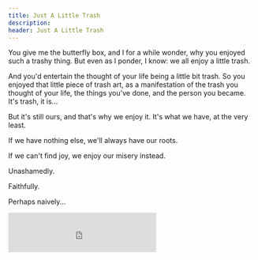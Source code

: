 ```yaml
---
title: Just A Little Trash
description: 
header: Just A Little Trash
---
```

You give me the butterfly box, and I for a while wonder, why you enjoyed such a trashy thing. But even as I ponder, I know: we all enjoy a little trash. 

And you'd entertain the thought of your life being a little bit trash. So you enjoyed that little piece of trash art, as a manifestation of the trash you thought of your life, the things you've done, and the person you became. It's trash, it is... 

But it's still ours, and that's why we enjoy it. It's what we have, at the very least. 

If we have nothing else, we'll always have our roots. 

If we can't find joy, we enjoy our misery instead.

Unashamedly.

Faithfully.

Perhaps naively...

<iframe src="https://embed.spotify.com/?uri=spotify:track:1IBk5PttmnPcGnysEwtiXi" width="300" height="80" frameborder="0" allowtransparency="true"></iframe>